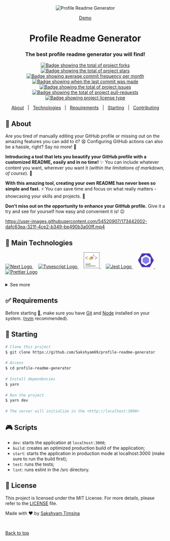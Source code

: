 <div align="center" id="top">
  <img src="https://profile-readme-generator.com/assets/app.png" width="900" alt="Profile Readme Generator" />

<a href="https://profile-readme-generator.com">Demo</a>
</div>

<div align="center">
  <h1>Profile Readme Generator</h1>
  <h3>The best profile readme generator you will find!</h3>
</div>

<p align="center">
  <a href="https://github.com/Sakshyam69/profile-readme-generator/fork" target="_blank">
    <img src="https://img.shields.io/github/forks/Sakshyam69/profile-readme-generator?" alt="Badge showing the total of project forks"/>
  </a>

  <a href="https://github.com/Sakshyam69/profile-readme-generator/stargazers" target="_blank">
    <img src="https://img.shields.io/github/stars/Sakshyam69/profile-readme-generator?" alt="Badge showing the total of project stars"/>
  </a>

  <a href="https://github.com/Sakshyam69/profile-readme-generator/commits/main" target="_blank">
    <img src="https://img.shields.io/github/commit-activity/m/Sakshyam69/profile-readme-generator?" alt="Badge showing average commit frequency per month"/>
  </a>

  <a href="https://github.com/Sakshyam69/profile-readme-generator/commits/main" target="_blank">
    <img src="https://img.shields.io/github/last-commit/Sakshyam69/profile-readme-generator?" alt="Badge showing when the last commit was made"/>
  </a>

  <a href="https://github.com/Sakshyam69/profile-readme-generator/issues" target="_blank">
    <img src="https://img.shields.io/github/issues/Sakshyam69/profile-readme-generator?" alt="Badge showing the total of project issues"/>
  </a>

  <a href="https://github.com/Sakshyam69/profile-readme-generator/pulls" target="_blank">
    <img src="https://img.shields.io/github/issues-pr/Sakshyam69/profile-readme-generator?" alt="Badge showing the total of project pull-requests"/>
  </a>

  <a href="https://github.com/Sakshyam69/profile-readme-generator/blob/master/LICENSE.md" target="_blank">
    <img alt="Badge showing project license type" src="https://img.shields.io/github/license/Sakshyam69/profile-readme-generator?color=f85149">
  </a>
</p>


<p align="center">
  <a href="#dart-about">About</a> &#xa0; | &#xa0;
  <a href="#rocket-main-technologies">Technologies</a> &#xa0; | &#xa0;
  <a href="#white_check_mark-requirements">Requirements</a> &#xa0; | &#xa0;
  <a href="#checkered_flag-starting">Starting</a> &#xa0; | &#xa0;
  <a href="https://github.com/Sakshyam69/profile-readme-generator/blob/main/.github/CONTRIBUTING.md">Contributing</a>
</p>

## :dart: About ##

Are you tired of manually editing your GitHub profile or missing out on the amazing features you can add to it? 😩 Configuring GitHub actions can also be a hassle, right? Say no more! 💪

**Introducing a tool that lets you beautify your GitHub profile with a customized README, easily and in no time!** ✨ You can include whatever content you want, wherever you want it (*within the limitations of markdown, of course*). 📝

**With this amazing tool, creating your own README has never been so simple and fast.** ⚡ You can save time and focus on what really matters - showcasing your skills and projects. 🚀

**Don't miss out on the opportunity to enhance your GitHub profile.** Give it a try and see for yourself how easy and convenient it is! 😉


https://user-images.githubusercontent.com/54520907/173442002-dafc63ea-321f-4ce2-b349-be490b3a00ff.mp4

## :rocket: Main Technologies ##

<a href="https://nextjs.org">
  <img width="50" title="NextJs" alt="Next Logo" src="https://raw.githubusercontent.com/maurodesouza/maurodesouza/master/assets/next-logo.svg">
</a> &#xa0; &#xa0;

<a href="https://www.typescriptlang.org">
  <img width="50" title="Typescript" alt="Typescript Logo" src="https://raw.githubusercontent.com/maurodesouza/maurodesouza/master/assets/typescript-logo.svg">
</a> &#xa0; &#xa0;

<a href="https://styled-components.com">
  <img width="50" title="Styled Components" alt="Styled Components Logo" src="https://raw.githubusercontent.com/github/explore/80688e429a7d4ef2fca1e82350fe8e3517d3494d/topics/styled-components/styled-components.png">
</a> &#xa0; &#xa0;

<a href="https://jestjs.io">
  <img width="50" title="Jest" alt="Jest Logo" src="https://raw.githubusercontent.com/maurodesouza/maurodesouza/master/assets/jest-logo.svg">
</a> &#xa0; &#xa0;

<a href="https://eslint.org">
  <img  width="50" title="Eslint" alt="Eslint Logo" src="https://raw.githubusercontent.com/github/explore/80688e429a7d4ef2fca1e82350fe8e3517d3494d/topics/eslint/eslint.png">
</a> &#xa0; &#xa0;

<a href="https://prettier.io">
  <img width="50" title="Prettier" alt="Prettier Logo" src="https://prettier.io/icon.png">
</a>

###

<details>
  <summary>See more</summary>

###

* [Styled Icons (Feather Icons)](https://styled-icons.js.org)
* [Styled Media Query](https://github.com/morajabi/styled-media-query)
* [Framer Motion](https://framer.com/motion/)
* [HTML Prettify](https://github.com/Dmc0125/html-prettify)
* [React Share](https://github.com/nygardk/react-share)
* [Prismjs](https://prismjs.com)
* [UUID](https://www.npmjs.com/package/uuid)

</details>

## :white_check_mark: Requirements ##

Before starting :checkered_flag:, make sure you have [Git](https://git-scm.com) and [Node](https://nodejs.org/en/) installed on your system. ([nvm](https://github.com/nvm-sh/nvm#node-version-manager---) recommended).

## :checkered_flag: Starting ##

```bash
# Clone this project
$ git clone https://github.com/Sakshyam69/profile-readme-generator

# Access
$ cd profile-readme-generator

# Install dependencies
$ yarn

# Run the project
$ yarn dev

# The server will initialize in the <http://localhost:3000>
```

## :video_game: Scripts

- `dev`: starts the application at `localhost:3000`;
- `build`: creates an optimized production build of the application;
- `start`: starts the application in production mode at localhost:3000 (make sure to run the build first);
- `test`: runs the tests;
- `lint`: runs eslint in the /src directory.

## :memo: License ##

This project is licensed under the MIT License. For more details, please refer to the [LICENSE](LICENSE.md) file.


Made with :heart: by <a href="https://github.com/Sakshyam69" target="_blank">Sakshyam Timsina</a>

&#xa0;

<a href="#top">Back to top</a>
